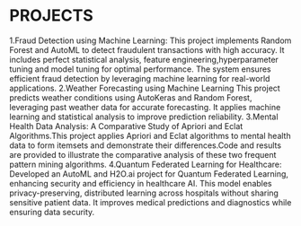 # PROJECTS
1.Fraud Detection using Machine Learning:
This project implements Random Forest and AutoML to detect fraudulent transactions with high accuracy. It includes perfect statistical analysis, feature engineering,hyperparameter tuning  and model tuning for optimal performance. The system ensures efficient fraud detection by leveraging machine learning for real-world applications. 
2.Weather Forecasting using Machine Learning
This project predicts weather conditions using AutoKeras and Random Forest, leveraging past weather data for accurate forecasting. It applies machine learning and statistical analysis to improve prediction reliability.
3.Mental Health Data Analysis: A Comparative Study of Apriori and Eclat Algorithms.This project applies Apriori and Eclat algorithms to mental health data to form itemsets and demonstrate their differences.Code and results are provided to illustrate the comparative analysis of these two frequent pattern mining algorithms.
4.Quantum Federated Learning for Healthcare:
Developed an AutoML and H2O.ai project for Quantum Federated Learning, enhancing security and efficiency in healthcare AI. This model enables privacy-preserving, distributed learning across hospitals without sharing sensitive patient data. It improves medical predictions and diagnostics while ensuring data security.
